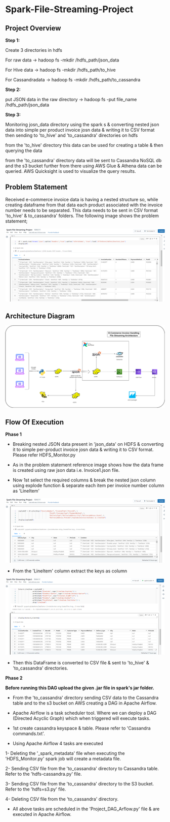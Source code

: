 # Spark-File-Streaming-Project

## Project Overview

**Step 1:**

Create 3 directories in hdfs 

For raw data -> hadoop fs -mkdir /hdfs_path/json_data

For Hive data -> hadoop fs -mkdir /hdfs_path/to_hive 

For Cassandradata -> hadoop fs -mkdir /hdfs_path/to_cassandra

**Step 2:**

put JSON data in the raw directory ->
hadoop fs -put file_name /hdfs_path/json_data

**Step 3:**

Monitoring josn_data  directory using the spark s & converting nested json data into simple per product invoice josn data & writing it to  CSV format then  sending to 'to_hive' and 'to_cassandra' directories on hdfs 

from the 'to_hive' directory this data can be used for creating a table & then querying the data

from the 'to_cassandra' directory data will be sent to Cassandra NoSQL db and the s3 bucket further from there using AWS Glue & Athena data can be queried. AWS Quicksight is used to visualize the query results.

## Problem Statement 

Received e-commerce invoice data is having a nested structure so, while creating dataframe from that data each product associated with the invoice number needs to be separated. This data needs to be sent in CSV format 'to_hive' & to_cassandra' folders. The following image shows the problem statement;

![This is Nested JOSN](https://github.com/VighneshKharge/Spark-File-Streaming-Project/blob/main/Nested%20JSON.png)

## Architecture Diagram
![This is architecture](https://github.com/VighneshKharge/Spark-File-Streaming-Project/blob/main/file_streaming_arch.png)

## Flow Of Execution

**Phase 1** 

- Breaking nested JSON data present in 'json_data' on HDFS & converting it to simple per-product invoice josn data & writing it to  CSV format. Please refer HDFS_Monitor.py

- As in the problem statement reference image shows how the data frame is created using raw json data i.e. Invoice1.json file.  

- Now 1st select the required columns & break the nested json column using explode function & separate each item per invoice number column as 'LineItem'

![This is explode DF](https://github.com/VighneshKharge/Spark-File-Streaming-Project/blob/main/ExplodeDF.png)

- From the 'LineItem' column extract the keys as column

![This is Extract_LineItem](https://github.com/VighneshKharge/Spark-File-Streaming-Project/blob/main/Extract_LineItem..png)

- Then this DataFrame is converted to CSV file & sent to 'to_hive' & 'to_cassandra' directories.

**Phase 2**

**Before running this DAG upload the given .jar file in spark's  jar folder.**

- From the 'to_cassandra' directory sending CSV data to the Cassandra table and to the s3 bucket on AWS creating a DAG in Apache Airflow.

- Apache Airflow is a task scheduler tool. Where we can deploy a DAG (Directed Acyclic Graph) which when triggered will execute tasks. 

- 1st create cassandra keyspace  & table. Please refer to 'Cassandra commands.txt'.

- Using Apache Airflow 4 tasks are executed
  
1-  Deleting the '_spark_metadata' file when executing the 'HDFS_Monitor.py' spark job will create a metadata file.

2- Sending CSV file from the 'to_cassandra' directory to Cassandra table. Refer to the 'hdfs-cassandra.py' file.

3- Sending CSV file from  the 'to_cassandra' directory to the S3 bucket. Refer to the 'hdfs=s3.py' file.

4- Deleting CSV file from the 'to_cassandra' directory.

- All above tasks are scheduled in the 'Project_DAG_Arflow.py' file & are executed in Apache Airflow.

 




